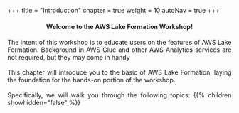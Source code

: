 +++
title = "Introduction"
chapter = true
weight = 10
autoNav = true
+++

<center><h4>Welcome to the AWS Lake Formation Workshop!</h4></center>

<div style="text-align: justify">
    The intent of this workshop is to educate users on the features of AWS Lake Formation. Background in AWS Glue and other AWS Analytics services are not required, but they may come in handy
    <br/><br/>This chapter will introduce you to the basic of AWS Lake Formation, laying the foundation for the hands-on portion of the workshop.
    <br/><br/>Specifically, we will walk you through the following topics:
    {{% children showhidden="false" %}}
</div>
